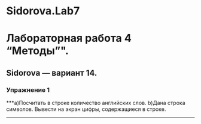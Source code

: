 # Sidorova.Lab7

# Лабораторная работа 4 “Методы”".
## Sidorova —  вариант 14.
### Упражнение 1

***a)Посчитать в строке количество английских слов.
b)Дана строка символов. Вывести на экран цифры, содержащиеся в строке.
***
